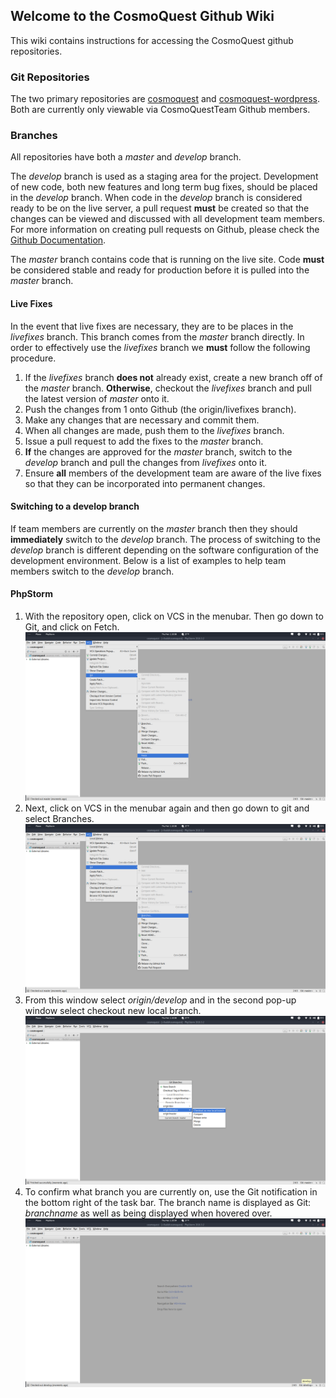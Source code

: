 ## Welcome to the CosmoQuest Github Wiki

This wiki contains instructions for accessing the CosmoQuest github repositories.


### Git Repositories

The two primary repositories are [cosmoquest](https://github.com/CosmoQuestTeam/cosmoquest) and [cosmoquest-wordpress](https://github.com/CosmoQuestTeam/cosmoquest-wordpress).  Both are currently only viewable via CosmoQuestTeam Github members.

### Branches

All repositories have both a _master_ and _develop_ branch.

The _develop_ branch is used as a staging area for the project.  Development of new code, both new features and long term bug fixes, should be placed in the _develop_ branch.  When code in the _develop_ branch is considered ready to be on the live server, a pull request  **must** be created so that the changes can be viewed and discussed with all development team members. For more information on creating pull requests on Github, please check the [Github Documentation](https://help.github.com/articles/creating-a-pull-request/).

The _master_ branch contains code that is running on the live site. Code **must** be considered stable and ready for production before it is pulled into the _master_ branch.

#### Live Fixes

In the event that live fixes are necessary, they are to be places in the _livefixes_ branch. This branch comes from the _master_ branch directly.  In order to effectively use the _livefixes_ branch we **must** follow the following procedure.

1. If the _livefixes_ branch **does not** already exist, create a new branch off of the _master_ branch. **Otherwise**, checkout the _livefixes_ branch and pull the latest version of _master_ onto it.
2. Push the changes from 1 onto Github (the origin/livefixes branch).
3. Make any changes that are necessary and commit them.
4. When all changes are made, push them to the _livefixes_ branch.
5. Issue a pull request to add the fixes to the _master_ branch.
6. **If** the changes are approved for the _master_ branch, switch to the _develop_ branch and pull the changes from _livefixes_ onto it.
7. Ensure **all** members of the development team are aware of the live fixes so that they can be incorporated into permanent changes.

#### Switching to a develop branch

If team members are currently on the _master_ branch then they should **immediately** switch to the _develop_ branch.  The process of switching to the _develop_ branch is different depending on the software configuration of the development environment. Below is a list of examples to help team members switch to the _develop_ branch.

#### PhpStorm
1. With the repository open, click on VCS in the menubar.  Then go down to Git, and click on Fetch.
![vcs_git_fetch](images/vcs_git_fetch.png)
2.  Next, click on VCS in the menubar again and then go down to git and select Branches.
![vcs_git_branches](images/vcs_git_branches.png)
2.  From this window select _origin/develop_ and in the second pop-up window select checkout new local branch.
![git_branches_checkout_new_local](images/git_branches_checkout_new_local.png)
3.  To confirm what branch you are currently on, use the Git notification in the bottom right of the task bar. The branch name is displayed as Git: _branchname_ as well as being displayed when hovered over. 
![git_notification_taskbar](images/git_notification_taskbar.png)

